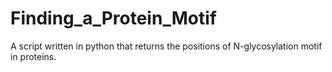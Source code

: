 # Finding_a_Protein_Motif
A script written in python that returns the positions of N-glycosylation motif in proteins. 
